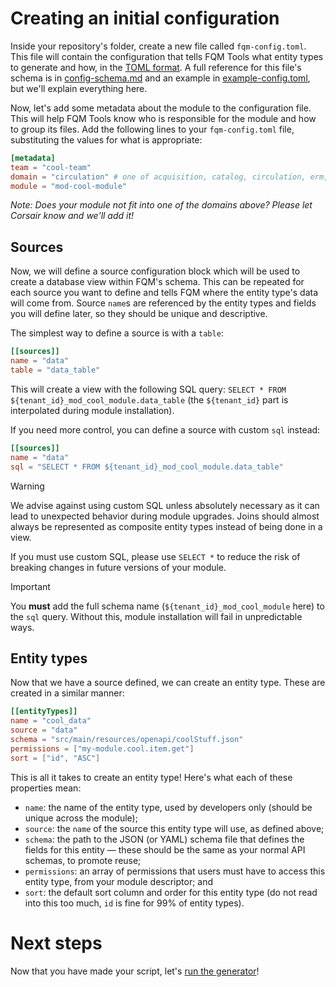 # Creating an initial configuration

Inside your repository's folder, create a new file called `fqm-config.toml`. This file will contain the configuration that tells FQM Tools what entity types to generate and how, in the [TOML format](https://toml.io/). A full reference for this file's schema is in [config-schema.md](config-schema.md) and an example in [example-config.toml](example-config.toml), but we'll explain everything here.

Now, let's add some metadata about the module to the configuration file. This will help FQM Tools know who is responsible for the module and how to group its files. Add the following lines to your `fqm-config.toml` file, substituting the values for what is appropriate:

```toml
[metadata]
team = "cool-team"
domain = "circulation" # one of acquisition, catalog, circulation, erm, system, or users
module = "mod-cool-module"
```

_Note: Does your module not fit into one of the domains above? Please let Corsair know and we'll add it!_

## Sources

Now, we will define a source configuration block which will be used to create a database view within FQM's schema. This can be repeated for each source you want to define and tells FQM where the entity type's data will come from. Source `name`s are referenced by the entity types and fields you will define later, so they should be unique and descriptive.

The simplest way to define a source is with a `table`:

```toml
[[sources]]
name = "data"
table = "data_table"
```

This will create a view with the following SQL query: `SELECT * FROM ${tenant_id}_mod_cool_module.data_table` (the `${tenant_id}` part is interpolated during module installation).

If you need more control, you can define a source with custom `sql` instead:

```toml
[[sources]]
name = "data"
sql = "SELECT * FROM ${tenant_id}_mod_cool_module.data_table"
```

> [!WARNING]
>
> We advise against using custom SQL unless absolutely necessary as it can lead to unexpected behavior during module upgrades. Joins should almost always be represented as composite entity types instead of being done in a view.
>
> If you must use custom SQL, please use `SELECT *` to reduce the risk of breaking changes in future versions of your module.

> [!IMPORTANT]
>
> You **must** add the full schema name (`${tenant_id}_mod_cool_module` here) to the `sql` query. Without this, module installation will fail in unpredictable ways.

## Entity types

Now that we have a source defined, we can create an entity type. These are created in a similar manner:

```toml
[[entityTypes]]
name = "cool_data"
source = "data"
schema = "src/main/resources/openapi/coolStuff.json"
permissions = ["my-module.cool.item.get"]
sort = ["id", "ASC"]
```

This is all it takes to create an entity type! Here's what each of these properties mean:

- `name`: the name of the entity type, used by developers only (should be unique across the module);
- `source`: the `name` of the source this entity type will use, as defined above;
- `schema`: the path to the JSON (or YAML) schema file that defines the fields for this entity — these should be the same as your normal API schemas, to promote reuse;
- `permissions`: an array of permissions that users must have to access this entity type, from your module descriptor; and
- `sort`: the default sort column and order for this entity type (do not read into this too much, `id` is fine for 99% of entity types).

# Next steps

Now that you have made your script, let's [run the generator](04-generation.md)!
